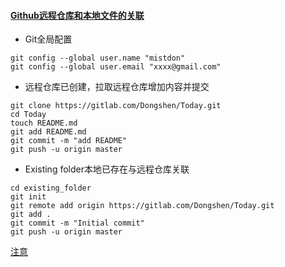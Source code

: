 #### [Github远程仓库和本地文件的关联](https://www.jianshu.com/p/e13360495b07)
- Git全局配置

```
git config --global user.name "mistdon"
git config --global user.email "xxxx@gmail.com"
```
- 远程仓库已创建，拉取远程仓库增加内容并提交

```
git clone https://gitlab.com/Dongshen/Today.git
cd Today
touch README.md
git add README.md
git commit -m "add README"
git push -u origin master

```
- Existing folder本地已存在与远程仓库关联

```
cd existing_folder
git init
git remote add origin https://gitlab.com/Dongshen/Today.git
git add .
git commit -m "Initial commit"
git push -u origin master

```
[注意](https://www.cnblogs.com/wei325/p/5278922.html)

